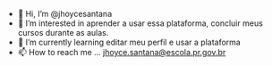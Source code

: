 - 👋 Hi, I’m @jhoycesantana
- 👀 I’m interested in aprender a usar essa plataforma, concluir meus cursos durante as aulas.
- 🌱 I’m currently learning editar meu perfil e usar a plataforma
- 📫 How to reach me ... jhoyce.santana@escola.pr.gov.br

<!---
ycesantana/jhoycesantana isjho a ✨ special ✨ repository because its `README.md` (this file) appears on your GitHub profile.
You can click the Preview link to take a look at your changes.
--->
